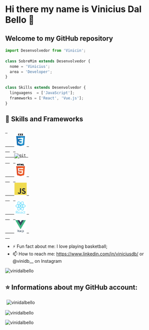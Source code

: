 
# Hi there my name is Vinicius Dal Bello 👋
## Welcome to my GitHub repository

```js
import Desenvolvedor from 'Vinicin';

class SobreMim extends Desenvolvedor {
  nome = 'Vinicius';
  area = 'Developer';
}

class Skills extends Desenvolvedor {
  linguagens  = ['JavaScript'];
  frameworks = ['React', 'Vue.js'];
}
```
## 🚀 Skills and Frameworks

<p align="left"> 
  <code><a href="https://www.w3schools.com/css/" target="_blank"> 
    <img src="https://raw.githubusercontent.com/devicons/devicon/master/icons/css3/css3-original-wordmark.svg" alt="css3" width="40" height="40"/> 
  </a> </code>
  <code><a href="https://git-scm.com/" target="_blank"> 
    <img src="https://www.vectorlogo.zone/logos/git-scm/git-scm-icon.svg" alt="git" width="40" height="40"/> 
  </a> </code>
  <code><a href="https://www.w3.org/html/" target="_blank"> 
    <img src="https://raw.githubusercontent.com/devicons/devicon/master/icons/html5/html5-original-wordmark.svg" alt="html5" width="40" height="40"/> 
  </a> </code>
  <code><a href="https://developer.mozilla.org/en-US/docs/Web/JavaScript" target="_blank"> 
    <img src="https://raw.githubusercontent.com/devicons/devicon/master/icons/javascript/javascript-original.svg" alt="javascript" width="40" height="40"/> 
  </a> </code>
  <code><a href="https://reactjs.org/" target="_blank"> 
    <img src="https://raw.githubusercontent.com/devicons/devicon/master/icons/react/react-original-wordmark.svg" alt="react" width="40" height="40"/> 
  </a> </code> 
  <code><a href="https://vuejs.org/" target="_blank"> 
    <img src="https://raw.githubusercontent.com/devicons/devicon/master/icons/vuejs/vuejs-original-wordmark.svg" alt="vuejs" width="40" height="40"/> 
  </a> </code> 
 </p>

- ⚡ Fun fact about me: I love playing basketball;
- 📫 How to reach me: https://www.linkedin.com/in/viniciusdb/ or @vinidb__ on Instagram
<p align="left"> <img src="https://komarev.com/ghpvc/?username=vinidalbello&label=Profile%20views&color=0e75b6&style=flat" alt="vinidalbello" /> </p>


## ⭐ Informations about my GitHub account:

<p>&nbsp;<img align="center" src="https://github-readme-stats.vercel.app/api?username=vinidalbello&show_icons=true&locale=en" alt="vinidalbello" /></p>
<p><img align="center" src="https://github-readme-streak-stats.herokuapp.com/?user=vinidalbello&" alt="vinidalbello" /></p>
<p><img align="left" src="https://github-readme-stats.vercel.app/api/top-langs?username=vinidalbello&show_icons=true&locale=en&layout=compact" alt="vinidalbello" /></p>

 


